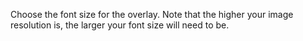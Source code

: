 Choose the font size for the overlay.  Note that the higher your image resolution is, the larger your font size will need to be.
